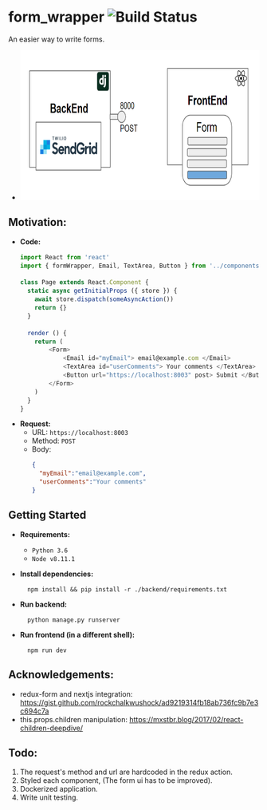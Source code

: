 # form_wrapper ![Build Status](https://travis-ci.org/Xfennec/progress.svg?branch=master)
An easier way to write forms. 
  
* <img src="./RnD/phase_1.png" width="600 px" height="300 px"/>


## Motivation:
- **Code:**
  ```javascript
  import React from 'react'
  import { formWrapper, Email, TextArea, Button } from '../components/basics'

  class Page extends React.Component {
    static async getInitialProps ({ store }) {
      await store.dispatch(someAsyncAction())
      return {}
    }

    render () {
      return (
          <Form>
              <Email id="myEmail"> email@example.com </Email>
              <TextArea id="userComments"> Your comments </TextArea>
              <Button url="https://localhost:8003" post> Submit </Button>
          </Form>
      )
    }
  }
  ```
- **Request:**
  - URL: `https://localhost:8003`
  - Method: `POST`
  - Body: 
      ```json
      {
        "myEmail":"email@example.com",
        "userComments":"Your comments"
      }
      ```

## Getting Started

- **Requirements:**
  - `Python 3.6`
  - `Node v8.11.1`

- **Install dependencies:**
  ```
    npm install && pip install -r ./backend/requirements.txt
  ```
- **Run backend:**
  ```
    python manage.py runserver
  ```
- **Run frontend (in a different shell):**
  ```
    npm run dev
  ```

## Acknowledgements:
- redux-form and nextjs integration:
    https://gist.github.com/rockchalkwushock/ad9219314fb18ab736fc9b7e3c694c7a
- this.props.children manipulation:
    https://mxstbr.blog/2017/02/react-children-deepdive/

## Todo:
1) The request's method and url are hardcoded in the redux action.
2) Styled each component, (The form ui has to be improved).
3) Dockerized application.
4) Write unit testing.